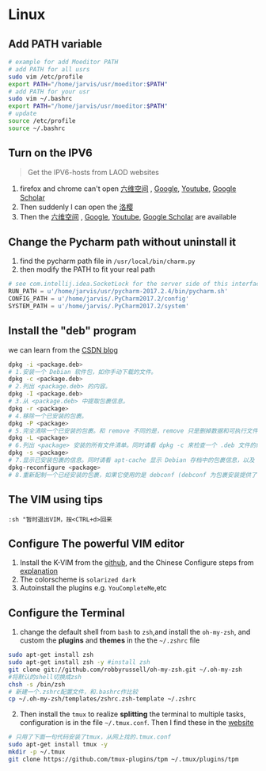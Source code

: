 # Linux 
## Add PATH variable
```bash
# example for add Moeditor PATH
# add PATH for all usrs
sudo vim /etc/profile
export PATH="/home/jarvis/usr/moeditor:$PATH"
# add PATH for your usr
sudo vim ~/.bashrc
export PATH="/home/jarvis/usr/moeditor:$PATH"
# update
source /etc/profile
source ~/.bashrc
```
## Turn on the IPV6
> Get the IPV6-hosts from LAOD websites

1. firefox and chrome can't open [六维空间](http://bt.neu6.edu.cn/forum.php) , [Google](http://ipv6.google.com.hk/?gws_rd=cr), [Youtube](https://www.youtube.com/), [Google Scholar](https://scholar.google.com/schhp?hl=en&as_sdt=0,5)
2. Then suddenly I can open the [洛樱](https://pt.whu.edu.cn/index.php)
3. Then the [六维空间](http://bt.neu6.edu.cn/forum.php) , [Google](http://ipv6.google.com.hk/?gws_rd=cr), [Youtube](https://www.youtube.com/), [Google Scholar](https://scholar.google.com/schhp?hl=en&as_sdt=0,5) are available

## Change the Pycharm path without uninstall it
1. find the pycharm path file in `/usr/local/bin/charm.py`
2. then modify the PATH to fit your real path
```python
# see com.intellij.idea.SocketLock for the server side of this interface
RUN_PATH = u'/home/jarvis/usr/pycharm-2017.2.4/bin/pycharm.sh'
CONFIG_PATH = u'/home/jarvis/.PyCharm2017.2/config'
SYSTEM_PATH = u'/home/jarvis/.PyCharm2017.2/system'
```

## Install the "deb" program
we can learn from the [CSDN blog](http://blog.csdn.net/kevinhg/article/details/5934462)
```bash
dpkg -i <package.deb>
# 1.安装一个 Debian 软件包，如你手动下载的文件。
dpkg -c <package.deb>
# 2.列出 <package.deb> 的内容。
dpkg -I <package.deb>
# 3.从 <package.deb> 中提取包裹信息。
dpkg -r <package>
# 4.移除一个已安装的包裹。
dpkg -P <package>
# 5.完全清除一个已安装的包裹。和 remove 不同的是，remove 只是删掉数据和可执行文件，purge 另外还删除所有的配制文件。
dpkg -L <package>
# 6.列出 <package> 安装的所有文件清单。同时请看 dpkg -c 来检查一个 .deb 文件的内容。
dpkg -s <package>
# 7.显示已安装包裹的信息。同时请看 apt-cache 显示 Debian 存档中的包裹信息，以及 dpkg -I 来显示从一个 .deb 文件中提取的包裹信息。
dpkg-reconfigure <package>
# 8.重新配制一个已经安装的包裹，如果它使用的是 debconf (debconf 为包裹安装提供了一个统一的配制界面)。
```

## The VIM using tips
```vim
:sh "暂时退出VIM，按<CTRL+d>回来
```

## Configure The powerful VIM editor
 1. Install the K-VIM from the [github](https://github.com/wklken/k-vim), and the Chinese Configure steps from [explanation](https://github.com/wklken/k-vim)
 2. The colorscheme is `solarized dark`
 3. Autoinstall the plugins e.g. `YouCompleteMe`,etc
 
## Configure the Terminal
1. change the default shell from `bash` to `zsh`,and install the `oh-my-zsh`, and custom the **plugins** and **themes** in the the `~/.zshrc` file
```bash
sudo apt-get install zsh
sudo apt-get install zsh -y #install zsh
git clone git://github.com/robbyrussell/oh-my-zsh.git ~/.oh-my-zsh
#将默认的shell切换成zsh
chsh -s /bin/zsh 
# 新建一个.zshrc配置文件，和.bashrc作比较
cp ~/.oh-my-zsh/templates/zshrc.zsh-template ~/.zshrc
```

2. Then install the `tmux` to realize **splitting** the terminal to multiple tasks, configuration is in the file `~/.tmux.conf`. Then I find these in the [website](http://www.jianshu.com/p/0d4334cdeeeb)
```bash
# 只用了下面一句代码安装了tmux，从网上找的.tmux.conf
sudo apt-get install tmux -y
mkdir -p ~/.tmux
git clone https://github.com/tmux-plugins/tpm ~/.tmux/plugins/tpm
```